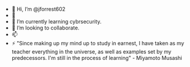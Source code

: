 - 👋 Hi, I’m @jforrest602
- 👀
- 🌱 I’m currently learning cybrsecurity.
- 💞️ I’m looking to collaborate.
- 📫        
- ⚡ "Since making up my mind up to study in earnest, I have taken as my teacher everything in the universe, as well as examples set by my predecessors. I'm still in the process of learning" - Miyamoto Musashi

